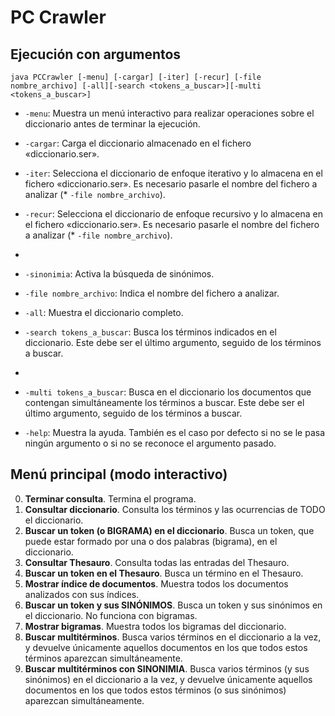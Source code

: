 # PC Crawler

## Ejecución con argumentos
```
java PCCrawler [-menu] [-cargar] [-iter] [-recur] [-file nombre_archivo] [-all][-search <tokens_a_buscar>][-multi <tokens_a_buscar>]
```
* `-menu`: Muestra un menú interactivo para realizar operaciones sobre el diccionario antes de terminar la ejecución.

* `-cargar`: Carga el diccionario almacenado en el fichero «diccionario.ser».

* `-iter`: Selecciona el diccionario de enfoque iterativo y lo almacena en el fichero «diccionario.ser». Es necesario pasarle el nombre del fichero a analizar (* `-file nombre_archivo`).

* `-recur`: Selecciona el diccionario de enfoque recursivo y lo almacena en el fichero «diccionario.ser». Es necesario pasarle el nombre del fichero a analizar (* `-file nombre_archivo`).
* 
* `-sinonimia`: Activa la búsqueda de sinónimos.

* `-file nombre_archivo`: Indica el nombre del fichero a analizar.

* `-all`: Muestra el diccionario completo.

* `-search tokens_a_buscar`: Busca los términos indicados en el diccionario. Este debe ser el último argumento, seguido de los términos a buscar.
* 
* `-multi tokens_a_buscar`: Busca en el diccionario los documentos que contengan simultáneamente los términos a buscar. Este debe ser el último argumento, seguido de los términos a buscar.

* `-help`: Muestra la ayuda. También es el caso por defecto si no se le pasa ningún argumento o si no se reconoce el argumento pasado.

## Menú principal (modo interactivo)

0. **Terminar consulta**. Termina el programa.
1. **Consultar diccionario**. Consulta los términos y las ocurrencias de TODO el diccionario.
2. **Buscar un token (o BIGRAMA) en el diccionario**. Busca un token, que puede estar formado por una o dos palabras (bigrama), en el diccionario.
3. **Consultar Thesauro**. Consulta todas las entradas del Thesauro.
4. **Buscar un token en el Thesauro**. Busca un término en el Thesauro.
5. **Mostrar índice de documentos**. Muestra todos los documentos analizados con sus índices.
6. **Buscar un token y sus SINÓNIMOS**. Busca un token y sus sinónimos en el diccionario. No funciona con bigramas.
7. **Mostrar bigramas**. Muestra todos los bigramas del diccionario.
8. **Buscar multitérminos**. Busca varios términos en el diccionario a la vez, y devuelve únicamente aquellos documentos en los que todos estos términos aparezcan simultáneamente.
9. **Buscar multitérminos con SINONIMIA**. Busca varios términos (y sus sinónimos) en el diccionario a la vez, y devuelve únicamente aquellos documentos en los que todos estos términos (o sus sinónimos) aparezcan simultáneamente.

